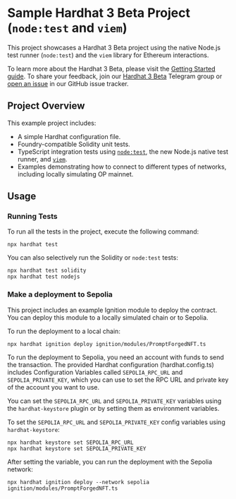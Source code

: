 # Sample Hardhat 3 Beta Project (`node:test` and `viem`)

This project showcases a Hardhat 3 Beta project using the native Node.js test runner (`node:test`) and the `viem` library for Ethereum interactions.

To learn more about the Hardhat 3 Beta, please visit the [Getting Started guide](https://hardhat.org/docs/getting-started#getting-started-with-hardhat-3). To share your feedback, join our [Hardhat 3 Beta](https://hardhat.org/hardhat3-beta-telegram-group) Telegram group or [open an issue](https://github.com/NomicFoundation/hardhat/issues/new) in our GitHub issue tracker.

## Project Overview

This example project includes:

- A simple Hardhat configuration file.
- Foundry-compatible Solidity unit tests.
- TypeScript integration tests using [`node:test`](nodejs.org/api/test.html), the new Node.js native test runner, and [`viem`](https://viem.sh/).
- Examples demonstrating how to connect to different types of networks, including locally simulating OP mainnet.

## Usage

### Running Tests

To run all the tests in the project, execute the following command:

```shell
npx hardhat test
```

You can also selectively run the Solidity or `node:test` tests:

```shell
npx hardhat test solidity
npx hardhat test nodejs
```

### Make a deployment to Sepolia

This project includes an example Ignition module to deploy the contract. You can deploy this module to a locally simulated chain or to Sepolia.

To run the deployment to a local chain:

```shell
npx hardhat ignition deploy ignition/modules/PromptForgedNFT.ts
```

To run the deployment to Sepolia, you need an account with funds to send the transaction. The provided Hardhat configuration (hardhat.config.ts) includes Configuration Variables called `SEPOLIA_RPC_URL` and `SEPOLIA_PRIVATE_KEY`, which you can use to set the RPC URL and private key of the account you want to use.

You can set the `SEPOLIA_RPC_URL` and `SEPOLIA_PRIVATE_KEY` variables using the `hardhat-keystore` plugin or by setting them as environment variables.

To set the `SEPOLIA_RPC_URL` and `SEPOLIA_PRIVATE_KEY` config variables using `hardhat-keystore`:

```shell
npx hardhat keystore set SEPOLIA_RPC_URL
npx hardhat keystore set SEPOLIA_PRIVATE_KEY
```

After setting the variable, you can run the deployment with the Sepolia network:

```shell
npx hardhat ignition deploy --network sepolia ignition/modules/PromptForgedNFT.ts
```
